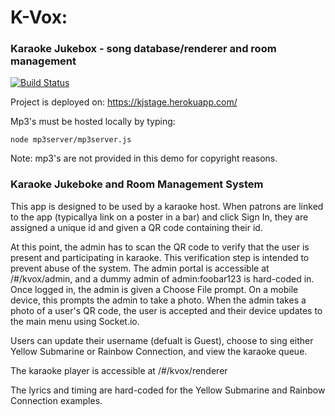 # K-Vox:
### Karaoke Jukebox - song database/renderer and room management

[![Build Status](https://travis-ci.org/andrewmnelson/karaoke-jukebox.svg?branch=master)](https://travis-ci.org/andrewmnelson/karaoke-jukebox)

Project is deployed on: https://kjstage.herokuapp.com/

Mp3's must be hosted locally by typing:

```node mp3server/mp3server.js```

Note: mp3's are not provided in this demo for copyright reasons.

### Karaoke Jukeboke and Room Management System
This app is designed to be used by a karaoke host. When patrons are linked to the app (typicallya link on a poster in a bar) and click Sign In, they are assigned a unique id and given a QR code containing their id.

At this point, the admin has to scan the QR code to verify that the user is present and participating in karaoke. This verification step is intended to prevent abuse of the system. The admin portal is accessible at /#/kvox/admin, and a dummy admin of admin:foobar123 is hard-coded in. Once logged in, the admin is given a Choose File prompt. On a mobile device, this prompts the admin to take a photo. When the admin takes a photo of a user's QR code, the user is accepted and their device updates to the main menu using Socket.io.

Users can update their username (defualt is Guest), choose to sing either Yellow Submarine or Rainbow Connection, and view the karaoke queue.

The karaoke player is accessible at /#/kvox/renderer

The lyrics and timing are hard-coded for the Yellow Submarine and Rainbow Connection examples.
